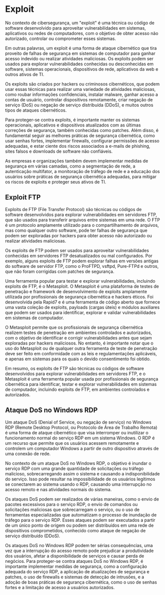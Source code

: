 # Exploit

No contexto de cibersegurança, um "exploit" é uma técnica ou código de software desenvolvido para aproveitar vulnerabilidades em sistemas, aplicativos ou redes de computadores, com o objetivo de obter acesso não autorizado, controlar ou comprometer esses sistemas.

Em outras palavras, um exploit é uma forma de ataque cibernético que tira proveito de falhas de segurança em sistemas de computador para ganhar acesso indevido ou realizar atividades maliciosas. Os exploits podem ser usados para explorar vulnerabilidades conhecidas ou desconhecidas em software, sistemas operacionais, dispositivos de rede, aplicativos da web e outros ativos de TI.

Os exploits são criados por hackers ou criminosos cibernéticos, que podem usar essas técnicas para realizar uma variedade de atividades maliciosas, como roubar informações confidenciais, instalar malware, ganhar acesso a contas de usuário, controlar dispositivos remotamente, criar negação de serviço (DoS) ou negação de serviço distribuída (DDoS), e muitos outros tipos de ataques cibernéticos.

Para proteger-se contra exploits, é importante manter os sistemas operacionais, aplicativos e dispositivos atualizados com as últimas correções de segurança, também conhecidas como patches. Além disso, é fundamental seguir as melhores práticas de segurança cibernética, como usar senhas fortes, implementar firewalls, configurar permissões de acesso adequadas, e estar ciente dos riscos associados a e-mails de phishing, sites falsos e downloads de software não confiáveis.

As empresas e organizações também devem implementar medidas de segurança em várias camadas, como a segmentação de rede, a autenticação multifator, a monitoração de tráfego de rede e a educação dos usuários sobre práticas de segurança cibernética adequadas, para mitigar os riscos de exploits e proteger seus ativos de TI.

## Exploit FTP

Exploits de FTP (File Transfer Protocol) são técnicas ou códigos de software desenvolvidos para explorar vulnerabilidades em servidores FTP, que são usados para transferir arquivos entre sistemas em uma rede. O FTP é um protocolo amplamente utilizado para o compartilhamento de arquivos, mas como qualquer outro software, pode ter falhas de segurança que podem ser exploradas por hackers para obter acesso não autorizado ou realizar atividades maliciosas.

Os exploits de FTP podem ser usados para aproveitar vulnerabilidades conhecidas em servidores FTP desatualizados ou mal configurados. Por exemplo, alguns exploits de FTP podem explorar falhas em versões antigas do software de servidor FTP, como o ProFTPD, vsftpd, Pure-FTPd e outros, que não foram corrigidas com patches de segurança.

Uma ferramenta popular para testar e explorar vulnerabilidades, incluindo exploits de FTP, é o Metasploit. O Metasploit é uma plataforma de testes de penetração e framework de desenvolvimento de exploits amplamente utilizada por profissionais de segurança cibernética e hackers éticos. Foi desenvolvida pela Rapid7 e é uma ferramenta de código aberto que fornece uma vasta coleção de exploits, payloads (cargas úteis) e módulos auxiliares que podem ser usados para identificar, explorar e validar vulnerabilidades em sistemas de computador.

O Metasploit permite que os profissionais de segurança cibernética realizem testes de penetração em ambientes controlados e autorizados, com o objetivo de identificar e corrigir vulnerabilidades antes que sejam exploradas por hackers maliciosos. No entanto, é importante notar que o uso do Metasploit ou de qualquer outra ferramenta de teste de penetração deve ser feito em conformidade com as leis e regulamentações aplicáveis, e apenas em sistemas para os quais o devido consentimento foi obtido.

Em resumo, os exploits de FTP são técnicas ou códigos de software desenvolvidos para explorar vulnerabilidades em servidores FTP, e o Metasploit é uma ferramenta popular usada por profissionais de segurança cibernética para identificar, testar e explorar vulnerabilidades em sistemas de computador, incluindo exploits de FTP, em ambientes controlados e autorizados.

## Ataque DoS no Windows RDP

Um ataque DoS (Denial of Service, ou negação de serviço) no Windows RDP (Remote Desktop Protocol, ou Protocolo de Área de Trabalho Remota) é uma forma de ataque cibernético que visa interromper ou inutilizar o funcionamento normal do serviço RDP em um sistema Windows. O RDP é um recurso que permite que os usuários acessem remotamente e controlem um computador Windows a partir de outro dispositivo através de uma conexão de rede.

No contexto de um ataque DoS no Windows RDP, o objetivo é inundar o serviço RDP com uma grande quantidade de solicitações ou tráfego malicioso, sobrecarregando assim o sistema e causando a indisponibilidade do serviço. Isso pode resultar na impossibilidade de os usuários legítimos se conectarem ao sistema usando o RDP, causando uma interrupção no acesso remoto e nas atividades normais do sistema.

Os ataques DoS podem ser realizados de várias maneiras, como o envio de pacotes excessivos para o serviço RDP, o envio de comandos ou solicitações maliciosas que sobrecarregam o serviço, ou o uso de ferramentas especializadas que automatizam o processo de inundação de tráfego para o serviço RDP. Esses ataques podem ser executados a partir de um único ponto de origem ou podem ser distribuídos em uma rede de dispositivos comprometidos, conhecido como ataque de negação de serviço distribuído (DDoS).

Os ataques DoS no Windows RDP podem ter sérias consequências, uma vez que a interrupção do acesso remoto pode prejudicar a produtividade dos usuários, afetar a disponibilidade de serviços e causar perda de negócios. Para proteger-se contra ataques DoS no Windows RDP, é importante implementar medidas de segurança, como a configuração adequada do serviço RDP, a aplicação de atualizações de segurança e patches, o uso de firewalls e sistemas de detecção de intrusões, e a adoção de boas práticas de segurança cibernética, como o uso de senhas fortes e a limitação de acesso a usuários autorizados.
